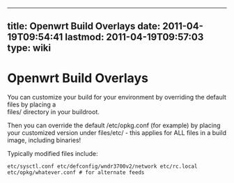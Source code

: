 
---
title: Openwrt Build Overlays
date: 2011-04-19T09:54:41
lastmod: 2011-04-19T09:57:03
type: wiki
---
Openwrt Build Overlays
======================

You can customize your build for your environment by overriding the
default files by placing a\
files/ directory in your buildroot.

Then you can override the default /etc/opkg.conf (for example) by
placing your customized version under files/etc/ - this applies for ALL
files in a build image, including binaries!

Typically modified files include:

`etc/sysctl.conf
etc/defconfig/wndr3700v2/network
etc/rc.local
etc/opkg/whatever.conf # for alternate feeds`

